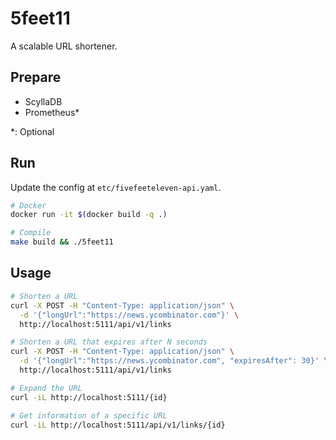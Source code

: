 # 5feet11

A scalable URL shortener.

## Prepare
- ScyllaDB
- Prometheus*

*: Optional

## Run
Update the config at `etc/fivefeeteleven-api.yaml`.
```sh
# Docker
docker run -it $(docker build -q .)

# Compile
make build && ./5feet11
```


## Usage
```bash
# Shorten a URL
curl -X POST -H "Content-Type: application/json" \
  -d '{"longUrl":"https://news.ycombinator.com"}' \
  http://localhost:5111/api/v1/links

# Shorten a URL that expires after N seconds
curl -X POST -H "Content-Type: application/json" \
  -d '{"longUrl":"https://news.ycombinator.com", "expiresAfter": 30}' \
  http://localhost:5111/api/v1/links

# Expand the URL
curl -iL http://localhost:5111/{id}

# Get information of a specific URL
curl -iL http://localhost:5111/api/v1/links/{id}
```
